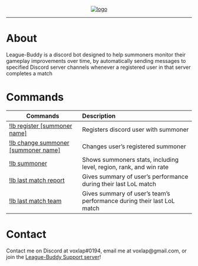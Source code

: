<p align="center"><a href="https://discordapp.com/api/oauth2/authorize?client_id=419157772421300235&permissions=384000&scope=bot" target="_blank"><img src="https://raw.githubusercontent.com/voxlap/League-Discord-Buddy/master/Site/sunglasses.png" alt="logo" title="Click to invite!"/></a></p>

<hr />

<h1 id="about">About</h1>
<p>League-Buddy is a discord bot designed to help summoners monitor their gameplay improvements over time, by automatically sending messages to specified Discord server channels whenever a registered user in that server completes a match</p>

<h1 id="commands">Commands</h1>

<table>
  <thead>
    <tr>
      <th><strong>Commands</strong></th>
      <th style="text-align: left"><strong>Description</strong></th>
    </tr>
  </thead>
  <tbody>
    <tr>
      <td><a href="https://raw.githubusercontent.com/voxlap/League-Discord-Buddy/master/Site/register.png" target="_blank">!lb register [summoner name]</a></td>
      <td style="text-align: left">Registers discord user with summoner</td>
    </tr>
    <tr>
      <td><a href="https://raw.githubusercontent.com/voxlap/League-Discord-Buddy/master/Site/change.png" target="_blank">!lb change summoner [summoner name]</a></td>
      <td style="text-align: left">Changes user’s registered summoner</td>
    </tr>
    <tr>
      <td><a href="https://raw.githubusercontent.com/voxlap/League-Discord-Buddy/master/Site/summoner.png" target="_blank">!lb summoner</a></td>
      <td style="text-align: left">Shows summoners stats, including level, region, rank, and win rate</td>
    </tr>
    <tr>
      <td><a href="https://raw.githubusercontent.com/voxlap/League-Discord-Buddy/master/Site/report.png" target="_blank">!lb last match report</a></td>
      <td style="text-align: left">Gives summary of user’s performance during their last LoL match</td>
    </tr>
    <tr>
      <td><a href="https://raw.githubusercontent.com/voxlap/League-Discord-Buddy/master/Site/team.png" target="_blank">!lb last match team</a></td>
      <td style="text-align: left">Gives summary of user’s team’s performance during their last LoL match</td>
    </tr>
  </tbody>
</table>

<h1 id="contact">Contact</h1>
<p>Contact me on Discord at voxlap#0194, email me at voxlap@gmail.com, or join the <a href="https://discord.gg/hgqmWPY" target="_blank">League-Buddy Support server</a>!</p>
